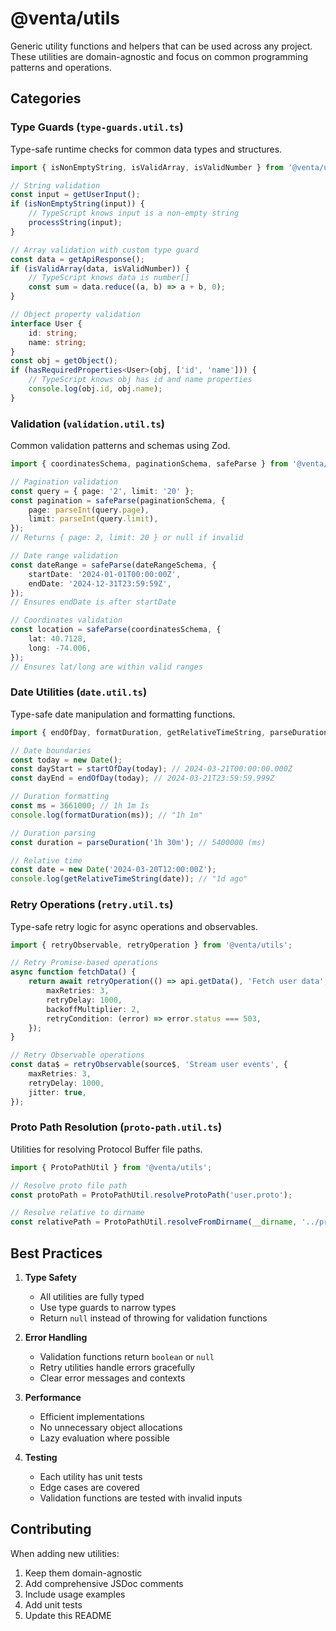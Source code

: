 # @venta/utils

Generic utility functions and helpers that can be used across any project. These utilities are domain-agnostic and focus on common programming patterns and operations.

## Categories

### Type Guards (`type-guards.util.ts`)

Type-safe runtime checks for common data types and structures.

```typescript
import { isNonEmptyString, isValidArray, isValidNumber } from '@venta/utils';

// String validation
const input = getUserInput();
if (isNonEmptyString(input)) {
	// TypeScript knows input is a non-empty string
	processString(input);
}

// Array validation with custom type guard
const data = getApiResponse();
if (isValidArray(data, isValidNumber)) {
	// TypeScript knows data is number[]
	const sum = data.reduce((a, b) => a + b, 0);
}

// Object property validation
interface User {
	id: string;
	name: string;
}
const obj = getObject();
if (hasRequiredProperties<User>(obj, ['id', 'name'])) {
	// TypeScript knows obj has id and name properties
	console.log(obj.id, obj.name);
}
```

### Validation (`validation.util.ts`)

Common validation patterns and schemas using Zod.

```typescript
import { coordinatesSchema, paginationSchema, safeParse } from '@venta/utils';

// Pagination validation
const query = { page: '2', limit: '20' };
const pagination = safeParse(paginationSchema, {
	page: parseInt(query.page),
	limit: parseInt(query.limit),
});
// Returns { page: 2, limit: 20 } or null if invalid

// Date range validation
const dateRange = safeParse(dateRangeSchema, {
	startDate: '2024-01-01T00:00:00Z',
	endDate: '2024-12-31T23:59:59Z',
});
// Ensures endDate is after startDate

// Coordinates validation
const location = safeParse(coordinatesSchema, {
	lat: 40.7128,
	long: -74.006,
});
// Ensures lat/long are within valid ranges
```

### Date Utilities (`date.util.ts`)

Type-safe date manipulation and formatting functions.

```typescript
import { endOfDay, formatDuration, getRelativeTimeString, parseDuration, startOfDay } from '@venta/utils';

// Date boundaries
const today = new Date();
const dayStart = startOfDay(today); // 2024-03-21T00:00:00.000Z
const dayEnd = endOfDay(today); // 2024-03-21T23:59:59.999Z

// Duration formatting
const ms = 3661000; // 1h 1m 1s
console.log(formatDuration(ms)); // "1h 1m"

// Duration parsing
const duration = parseDuration('1h 30m'); // 5400000 (ms)

// Relative time
const date = new Date('2024-03-20T12:00:00Z');
console.log(getRelativeTimeString(date)); // "1d ago"
```

### Retry Operations (`retry.util.ts`)

Type-safe retry logic for async operations and observables.

```typescript
import { retryObservable, retryOperation } from '@venta/utils';

// Retry Promise-based operations
async function fetchData() {
	return await retryOperation(() => api.getData(), 'Fetch user data', {
		maxRetries: 3,
		retryDelay: 1000,
		backoffMultiplier: 2,
		retryCondition: (error) => error.status === 503,
	});
}

// Retry Observable operations
const data$ = retryObservable(source$, 'Stream user events', {
	maxRetries: 3,
	retryDelay: 1000,
	jitter: true,
});
```

### Proto Path Resolution (`proto-path.util.ts`)

Utilities for resolving Protocol Buffer file paths.

```typescript
import { ProtoPathUtil } from '@venta/utils';

// Resolve proto file path
const protoPath = ProtoPathUtil.resolveProtoPath('user.proto');

// Resolve relative to dirname
const relativePath = ProtoPathUtil.resolveFromDirname(__dirname, '../protos/user.proto');
```

## Best Practices

1. **Type Safety**

   - All utilities are fully typed
   - Use type guards to narrow types
   - Return `null` instead of throwing for validation functions

2. **Error Handling**

   - Validation functions return `boolean` or `null`
   - Retry utilities handle errors gracefully
   - Clear error messages and contexts

3. **Performance**

   - Efficient implementations
   - No unnecessary object allocations
   - Lazy evaluation where possible

4. **Testing**
   - Each utility has unit tests
   - Edge cases are covered
   - Validation functions are tested with invalid inputs

## Contributing

When adding new utilities:

1. Keep them domain-agnostic
2. Add comprehensive JSDoc comments
3. Include usage examples
4. Add unit tests
5. Update this README

